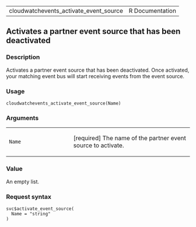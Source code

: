 <table style="width: 100%;">
<tbody>
<tr class="odd">
<td>cloudwatchevents_activate_event_source</td>
<td style="text-align: right;">R Documentation</td>
</tr>
</tbody>
</table>

## Activates a partner event source that has been deactivated

### Description

Activates a partner event source that has been deactivated. Once
activated, your matching event bus will start receiving events from the
event source.

### Usage

    cloudwatchevents_activate_event_source(Name)

### Arguments

<table>
<colgroup>
<col style="width: 35%" />
<col style="width: 65%" />
</colgroup>
<tbody>
<tr class="odd">
<td><code
id="cloudwatchevents_activate_event_source_:_Name">Name</code></td>
<td><p>[required] The name of the partner event source to
activate.</p></td>
</tr>
</tbody>
</table>

### Value

An empty list.

### Request syntax

    svc$activate_event_source(
      Name = "string"
    )

